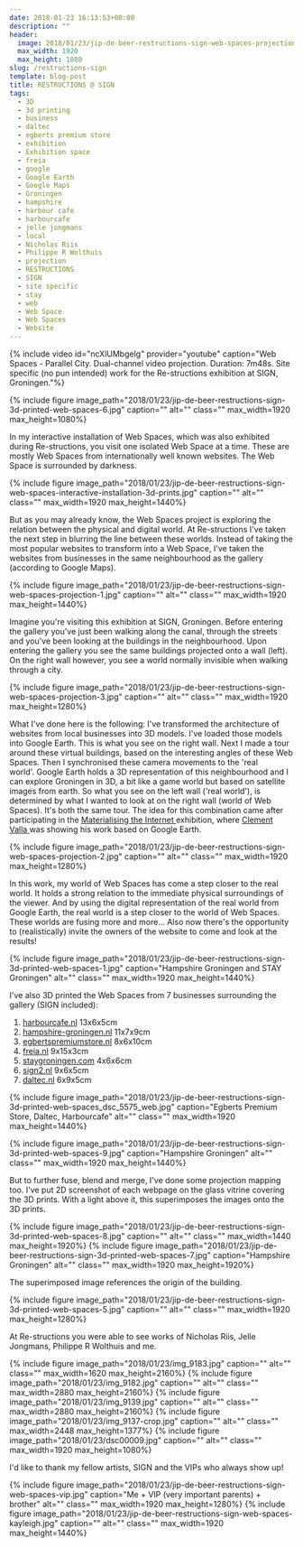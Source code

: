 ```yaml
---
date: 2018-01-23 16:13:53+00:00
description: ""
header:
  image: 2018/01/23/jip-de-beer-restructions-sign-web-spaces-projection-mapping-1.jpg
  max_width: 1920
  max_height: 1080
slug: /restructions-sign
template: blog-post
title: RESTRUCTIONS @ SIGN
tags:
  - 3D
  - 3d printing
  - business
  - daltec
  - egberts premium store
  - exhibition
  - Exhibition space
  - freia
  - google
  - Google Earth
  - Google Maps
  - Groningen
  - hampshire
  - harbour cafe
  - harbourcafe
  - jelle jongmans
  - local
  - Nicholas Riis
  - Philippe R Wolthuis
  - projection
  - RESTRUCTIONS
  - SIGN
  - site specific
  - stay
  - web
  - Web Space
  - Web Spaces
  - Website
---
```


{% include video id="ncXlUMbgelg" provider="youtube" caption="Web Spaces - Parallel City. Dual-channel video projection. Duration: 7m48s. Site specific (no pun intended) work for the Re-structions exhibition at SIGN, Groningen."%}

{% include figure image_path="2018/01/23/jip-de-beer-restructions-sign-3d-printed-web-spaces-6.jpg" caption="" alt="" class="" max_width=1920 max_height=1080%}

In my interactive installation of Web Spaces, which was also exhibited during Re-structions, you visit one isolated Web Space at a time. These are mostly Web Spaces from internationally well known websites. The Web Space is surrounded by darkness.

{% include figure image_path="2018/01/23/jip-de-beer-restructions-sign-web-spaces-interactive-installation-3d-prints.jpg" caption="" alt="" class="" max_width=1920 max_height=1440%}

But as you may already know, the Web Spaces project is exploring the relation between the physical and digital world. At Re-structions I've taken the next step in blurring the line between these worlds. Instead of taking the most popular websites to transform into a Web Space, I've taken the websites from businesses in the same neighbourhood as the gallery (according to Google Maps).

{% include figure image_path="2018/01/23/jip-de-beer-restructions-sign-web-spaces-projection-1.jpg" caption="" alt="" class="" max_width=1920 max_height=1440%}

Imagine you're visiting this exhibition at SIGN, Groningen. Before entering the gallery you've just been walking along the canal, through the streets and you've been looking at the buildings in the neighbourhood. Upon entering the gallery you see the same buildings projected onto a wall (left). On the right wall however, you see a world normally invisible when walking through a city.

{% include figure image_path="2018/01/23/jip-de-beer-restructions-sign-web-spaces-projection-3.jpg" caption="" alt="" class="" max_width=1920 max_height=1280%}

What I've done here is the following: I've transformed the architecture of websites from local businesses into 3D models. I've loaded those models into Google Earth. This is what you see on the right wall. Next I made a tour around these virtual buildings, based on the interesting angles of these Web Spaces. Then I synchronised these camera movements to the 'real world'. Google Earth holds a 3D representation of this neighbourhood and I can explore Groningen in 3D, a bit like a game world but based on satellite images from earth. So what you see on the left wall ('real world'), is determined by what I wanted to look at on the right wall (world of Web Spaces). It's both the same tour. The idea for this combination came after participating in the [Materialising the Internet ](../materialising-the-internet/)exhibition, where [Clement Valla ](http://clementvalla.com)was showing his work based on Google Earth.

{% include figure image_path="2018/01/23/jip-de-beer-restructions-sign-web-spaces-projection-2.jpg" caption="" alt="" class="" max_width=1920 max_height=1280%}

In this work, my world of Web Spaces has come a step closer to the real world. It holds a strong relation to the immediate physical surroundings of the viewer. And by using the digital representation of the real world from Google Earth, the real world is a step closer to the world of Web Spaces. These worlds are fusing more and more... Also now there's the opportunity to (realistically) invite the owners of the website to come and look at the results!

{% include figure image_path="2018/01/23/jip-de-beer-restructions-sign-3d-printed-web-spaces-1.jpg" caption="Hampshire Groningen and STAY Groningen" alt="" class="" max_width=1920 max_height=1440%}

I've also 3D printed the Web Spaces from 7 businesses surrounding the gallery (SIGN included):

1. [harbourcafe.nl](http://harbourcafe.nl/) 13x6x5cm
2. [hampshire-groningen.nl](http://hampshire-groningen.nl/) 11x7x9cm
3. [egbertspremiumstore.nl](http://egbertspremiumstore.nl/) 8x6x10cm
4. [freia.nl](http://freia.nl/) 9x15x3cm
5. [staygroningen.com](http://staygroningen.com/) 4x6x6cm
6. [sign2.nl](http://sign2.nl/) 9x6x5cm
7. [daltec.nl](http://daltec.nl/) 6x9x5cm

{% include figure image_path="2018/01/23/jip-de-beer-restructions-sign-3d-printed-web-spaces_dsc_5575_web.jpg" caption="Egberts Premium Store, Daltec, Harbourcafe" alt="" class="" max_width=1920 max_height=1440%}

{% include figure image_path="2018/01/23/jip-de-beer-restructions-sign-3d-printed-web-spaces-9.jpg" caption="Hampshire Groningen" alt="" class="" max_width=1920 max_height=1440%}

But to further fuse, blend and merge, I've done some projection mapping too. I've put 2D screenshot of each webpage on the glass vitrine covering the 3D prints. With a light above it, this superimposes the images onto the 3D prints.

{% include figure image_path="2018/01/23/jip-de-beer-restructions-sign-3d-printed-web-spaces-8.jpg" caption="" alt="" class="" max_width=1440 max_height=1920%}
{% include figure image_path="2018/01/23/jip-de-beer-restructions-sign-3d-printed-web-spaces-7.jpg" caption="Hampshire Groningen" alt="" class="" max_width=1920 max_height=1920%}

The superimposed image references the origin of the building.

{% include figure image_path="2018/01/23/jip-de-beer-restructions-sign-3d-printed-web-spaces-5.jpg" caption="" alt="" class="" max_width=1920 max_height=1280%}

At Re-structions you were able to see works of Nicholas Riis, Jelle Jongmans, Philippe R Wolthuis and me.

{% include figure image_path="2018/01/23/img_9183.jpg" caption="" alt="" class="" max_width=1620 max_height=2160%}
{% include figure image_path="2018/01/23/img_9182.jpg" caption="" alt="" class="" max_width=2880 max_height=2160%}
{% include figure image_path="2018/01/23/img_9139.jpg" caption="" alt="" class="" max_width=2880 max_height=2160%}
{% include figure image_path="2018/01/23/img_9137-crop.jpg" caption="" alt="" class="" max_width=2448 max_height=1377%}
{% include figure image_path="2018/01/23/dsc00009.jpg" caption="" alt="" class="" max_width=1920 max_height=1080%}

I'd like to thank my fellow artists, SIGN and the VIPs who always show up!

{% include figure image_path="2018/01/23/jip-de-beer-restructions-sign-web-spaces-vip.jpg" caption="Me + VIP (very important parents) + brother" alt="" class="" max_width=1920 max_height=1280%}
{% include figure image_path="2018/01/23/jip-de-beer-restructions-sign-web-spaces-kayleigh.jpg" caption="" alt="" class="" max_width=1920 max_height=1440%}
